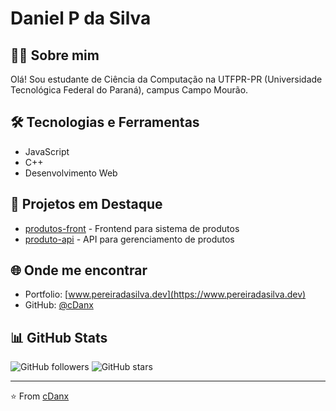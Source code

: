 # Daniel P da Silva

## 👨‍💻 Sobre mim
Olá! Sou estudante de Ciência da Computação na UTFPR-PR (Universidade Tecnológica Federal do Paraná), campus Campo Mourão.

## 🛠️ Tecnologias e Ferramentas
- JavaScript
- C++
- Desenvolvimento Web

## 🔭 Projetos em Destaque
- [produtos-front](https://github.com/cDanx/produtos-front) - Frontend para sistema de produtos
- [produto-api](https://github.com/cDanx/produto-api) - API para gerenciamento de produtos

## 🌐 Onde me encontrar
- Portfolio: [www.pereiradasilva.dev](https://www.pereiradasilva.dev)
- GitHub: [@cDanx](https://github.com/cDanx)

## 📊 GitHub Stats
![GitHub followers](https://img.shields.io/github/followers/cDanx?style=social)
![GitHub stars](https://img.shields.io/github/stars/cDanx?style=social)

---
⭐️ From [cDanx](https://github.com/cDanx)
